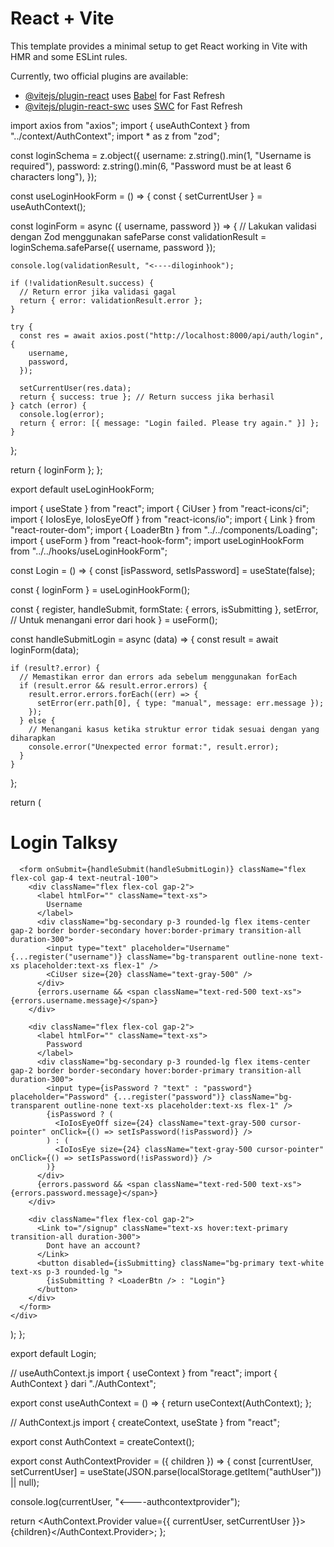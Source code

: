 # React + Vite

This template provides a minimal setup to get React working in Vite with HMR and some ESLint rules.

Currently, two official plugins are available:

- [@vitejs/plugin-react](https://github.com/vitejs/vite-plugin-react/blob/main/packages/plugin-react/README.md) uses [Babel](https://babeljs.io/) for Fast Refresh
- [@vitejs/plugin-react-swc](https://github.com/vitejs/vite-plugin-react-swc) uses [SWC](https://swc.rs/) for Fast Refresh

<!-- Jika validasi Zod nya dilakukan di custom hook useLoginHookForm -->

<!-- Custom Hook -->

import axios from "axios";
import { useAuthContext } from "../context/AuthContext";
import \* as z from "zod";

const loginSchema = z.object({
username: z.string().min(1, "Username is required"),
password: z.string().min(6, "Password must be at least 6 characters long"),
});

const useLoginHookForm = () => {
const { setCurrentUser } = useAuthContext();

const loginForm = async ({ username, password }) => {
// Lakukan validasi dengan Zod menggunakan safeParse
const validationResult = loginSchema.safeParse({ username, password });

    console.log(validationResult, "<----diloginhook");

    if (!validationResult.success) {
      // Return error jika validasi gagal
      return { error: validationResult.error };
    }

    try {
      const res = await axios.post("http://localhost:8000/api/auth/login", {
        username,
        password,
      });

      setCurrentUser(res.data);
      return { success: true }; // Return success jika berhasil
    } catch (error) {
      console.log(error);
      return { error: [{ message: "Login failed. Please try again." }] };
    }

};

return { loginForm };
};

export default useLoginHookForm;

<!-- Login Component -->

import { useState } from "react";
import { CiUser } from "react-icons/ci";
import { IoIosEye, IoIosEyeOff } from "react-icons/io";
import { Link } from "react-router-dom";
import { LoaderBtn } from "../../components/Loading";
import { useForm } from "react-hook-form";
import useLoginHookForm from "../../hooks/useLoginHookForm";

const Login = () => {
const [isPassword, setIsPassword] = useState(false);

const { loginForm } = useLoginHookForm();

const {
register,
handleSubmit,
formState: { errors, isSubmitting },
setError, // Untuk menangani error dari hook
} = useForm();

const handleSubmitLogin = async (data) => {
const result = await loginForm(data);

    if (result?.error) {
      // Memastikan error dan errors ada sebelum menggunakan forEach
      if (result.error && result.error.errors) {
        result.error.errors.forEach((err) => {
          setError(err.path[0], { type: "manual", message: err.message });
        });
      } else {
        // Menangani kasus ketika struktur error tidak sesuai dengan yang diharapkan
        console.error("Unexpected error format:", result.error);
      }
    }

};

return (

<div className="bg-purple-400 rounded-md bg-clip-padding backdrop-filter backdrop-blur-lg bg-opacity-10 flex flex-col gap-4 p-8">
<h1 className="text-4xl font-bold text-center text-white">
Login <span className="text-primary">Talksy</span>
</h1>

      <form onSubmit={handleSubmit(handleSubmitLogin)} className="flex flex-col gap-4 text-neutral-100">
        <div className="flex flex-col gap-2">
          <label htmlFor="" className="text-xs">
            Username
          </label>
          <div className="bg-secondary p-3 rounded-lg flex items-center gap-2 border border-secondary hover:border-primary transition-all duration-300">
            <input type="text" placeholder="Username" {...register("username")} className="bg-transparent outline-none text-xs placeholder:text-xs flex-1" />
            <CiUser size={20} className="text-gray-500" />
          </div>
          {errors.username && <span className="text-red-500 text-xs">{errors.username.message}</span>}
        </div>

        <div className="flex flex-col gap-2">
          <label htmlFor="" className="text-xs">
            Password
          </label>
          <div className="bg-secondary p-3 rounded-lg flex items-center gap-2 border border-secondary hover:border-primary transition-all duration-300">
            <input type={isPassword ? "text" : "password"} placeholder="Password" {...register("password")} className="bg-transparent outline-none text-xs placeholder:text-xs flex-1" />
            {isPassword ? (
              <IoIosEyeOff size={24} className="text-gray-500 cursor-pointer" onClick={() => setIsPassword(!isPassword)} />
            ) : (
              <IoIosEye size={24} className="text-gray-500 cursor-pointer" onClick={() => setIsPassword(!isPassword)} />
            )}
          </div>
          {errors.password && <span className="text-red-500 text-xs">{errors.password.message}</span>}
        </div>

        <div className="flex flex-col gap-2">
          <Link to="/signup" className="text-xs hover:text-primary transition-all duration-300">
            Dont have an account?
          </Link>
          <button disabled={isSubmitting} className="bg-primary text-white text-xs p-3 rounded-lg ">
            {isSubmitting ? <LoaderBtn /> : "Login"}
          </button>
        </div>
      </form>
    </div>

);
};

export default Login;

// useAuthContext.js
import { useContext } from "react";
import { AuthContext } dari "./AuthContext";

export const useAuthContext = () => {
return useContext(AuthContext);
};

// AuthContext.js
import { createContext, useState } from "react";

export const AuthContext = createContext();

export const AuthContextProvider = ({ children }) => {
const [currentUser, setCurrentUser] = useState(JSON.parse(localStorage.getItem("authUser")) || null);

console.log(currentUser, "<----authcontextprovider");

return <AuthContext.Provider value={{ currentUser, setCurrentUser }}>{children}</AuthContext.Provider>;
};
